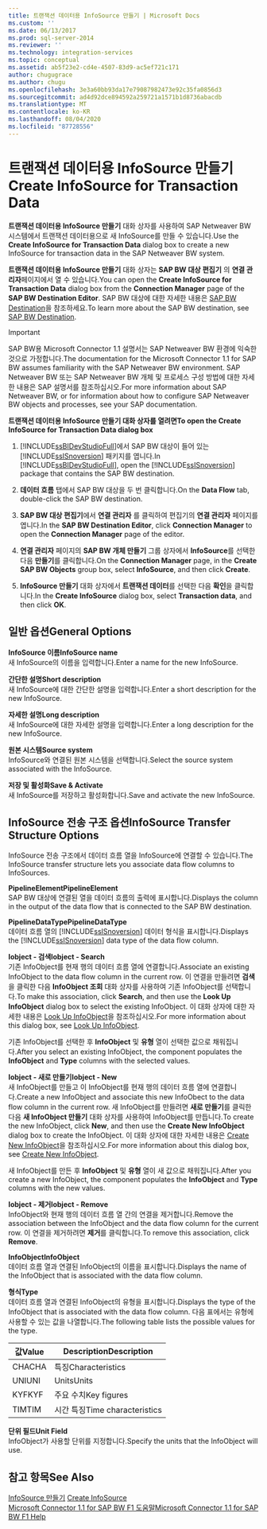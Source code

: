 ```yaml
---
title: 트랜잭션 데이터용 InfoSource 만들기 | Microsoft Docs
ms.custom: ''
ms.date: 06/13/2017
ms.prod: sql-server-2014
ms.reviewer: ''
ms.technology: integration-services
ms.topic: conceptual
ms.assetid: ab5f23e2-cd4e-4507-83d9-ac5ef721c171
author: chugugrace
ms.author: chugu
ms.openlocfilehash: 3e3a60bb93da17e79087982473e92c35fa0856d3
ms.sourcegitcommit: ad4d92dce894592a259721a1571b1d8736abacdb
ms.translationtype: MT
ms.contentlocale: ko-KR
ms.lasthandoff: 08/04/2020
ms.locfileid: "87728556"
---
```

# <a name="create-infosource-for-transaction-data"></a><span data-ttu-id="17d5b-102">트랜잭션 데이터용 InfoSource 만들기</span><span class="sxs-lookup"><span data-stu-id="17d5b-102">Create InfoSource for Transaction Data</span></span>
  <span data-ttu-id="17d5b-103">**트랜잭션 데이터용 InfoSource 만들기** 대화 상자를 사용하여 SAP Netweaver BW 시스템에서 트랜잭션 데이터용으로 새 InfoSource를 만들 수 있습니다.</span><span class="sxs-lookup"><span data-stu-id="17d5b-103">Use the **Create InfoSource for Transaction Data** dialog box to create a new InfoSource for transaction data in the SAP Netweaver BW system.</span></span>  
  
 <span data-ttu-id="17d5b-104">**트랜잭션 데이터용 InfoSource 만들기** 대화 상자는 **SAP BW 대상 편집기** 의 **연결 관리자**페이지에서 열 수 있습니다.</span><span class="sxs-lookup"><span data-stu-id="17d5b-104">You can open the **Create InfoSource for Transaction Data** dialog box from the **Connection Manager** page of the **SAP BW Destination Editor**.</span></span> <span data-ttu-id="17d5b-105">SAP BW 대상에 대한 자세한 내용은 [SAP BW Destination](sap-bw-destination.md)을 참조하세요.</span><span class="sxs-lookup"><span data-stu-id="17d5b-105">To learn more about the SAP BW destination, see [SAP BW Destination](sap-bw-destination.md).</span></span>  
  
> [!IMPORTANT]  
>  <span data-ttu-id="17d5b-106">SAP BW용 Microsoft Connector 1.1 설명서는 SAP Netweaver BW 환경에 익숙한 것으로 가정합니다.</span><span class="sxs-lookup"><span data-stu-id="17d5b-106">The documentation for the Microsoft Connector 1.1 for SAP BW assumes familiarity with the SAP Netweaver BW environment.</span></span> <span data-ttu-id="17d5b-107">SAP Netweaver BW 또는 SAP Netweaver BW 개체 및 프로세스 구성 방법에 대한 자세한 내용은 SAP 설명서를 참조하십시오.</span><span class="sxs-lookup"><span data-stu-id="17d5b-107">For more information about SAP Netweaver BW, or for information about how to configure SAP Netweaver BW objects and processes, see your SAP documentation.</span></span>  
  
 <span data-ttu-id="17d5b-108">**트랜잭션 데이터용 InfoSource 만들기 대화 상자를 열려면**</span><span class="sxs-lookup"><span data-stu-id="17d5b-108">**To open the Create InfoSource for Transaction Data dialog box**</span></span>  
  
1.  <span data-ttu-id="17d5b-109">[!INCLUDE[ssBIDevStudioFull](../../includes/ssbidevstudiofull-md.md)]에서 SAP BW 대상이 들어 있는 [!INCLUDE[ssISnoversion](../../includes/ssisnoversion-md.md)] 패키지를 엽니다.</span><span class="sxs-lookup"><span data-stu-id="17d5b-109">In [!INCLUDE[ssBIDevStudioFull](../../includes/ssbidevstudiofull-md.md)], open the [!INCLUDE[ssISnoversion](../../includes/ssisnoversion-md.md)] package that contains the SAP BW destination.</span></span>  
  
2.  <span data-ttu-id="17d5b-110">**데이터 흐름** 탭에서 SAP BW 대상을 두 번 클릭합니다.</span><span class="sxs-lookup"><span data-stu-id="17d5b-110">On the **Data Flow** tab, double-click the SAP BW destination.</span></span>  
  
3.  <span data-ttu-id="17d5b-111">**SAP BW 대상 편집기**에서 **연결 관리자** 를 클릭하여 편집기의 **연결 관리자** 페이지를 엽니다.</span><span class="sxs-lookup"><span data-stu-id="17d5b-111">In the **SAP BW Destination Editor**, click **Connection Manager** to open the **Connection Manager** page of the editor.</span></span>  
  
4.  <span data-ttu-id="17d5b-112">**연결 관리자** 페이지의 **SAP BW 개체 만들기** 그룹 상자에서 **InfoSource**를 선택한 다음 **만들기**를 클릭합니다.</span><span class="sxs-lookup"><span data-stu-id="17d5b-112">On the **Connection Manager** page, in the **Create SAP BW Objects** group box, select **InfoSource**, and then click **Create**.</span></span>  
  
5.  <span data-ttu-id="17d5b-113">**InfoSource 만들기** 대화 상자에서 **트랜잭션 데이터**를 선택한 다음 **확인**을 클릭합니다.</span><span class="sxs-lookup"><span data-stu-id="17d5b-113">In the **Create InfoSource** dialog box, select **Transaction data**, and then click **OK**.</span></span>  
  
## <a name="general-options"></a><span data-ttu-id="17d5b-114">일반 옵션</span><span class="sxs-lookup"><span data-stu-id="17d5b-114">General Options</span></span>  
 <span data-ttu-id="17d5b-115">**InfoSource 이름**</span><span class="sxs-lookup"><span data-stu-id="17d5b-115">**InfoSource name**</span></span>  
 <span data-ttu-id="17d5b-116">새 InfoSource의 이름을 입력합니다.</span><span class="sxs-lookup"><span data-stu-id="17d5b-116">Enter a name for the new InfoSource.</span></span>  
  
 <span data-ttu-id="17d5b-117">**간단한 설명**</span><span class="sxs-lookup"><span data-stu-id="17d5b-117">**Short description**</span></span>  
 <span data-ttu-id="17d5b-118">새 InfoSource에 대한 간단한 설명을 입력합니다.</span><span class="sxs-lookup"><span data-stu-id="17d5b-118">Enter a short description for the new InfoSource.</span></span>  
  
 <span data-ttu-id="17d5b-119">**자세한 설명**</span><span class="sxs-lookup"><span data-stu-id="17d5b-119">**Long description**</span></span>  
 <span data-ttu-id="17d5b-120">새 InfoSource에 대한 자세한 설명을 입력합니다.</span><span class="sxs-lookup"><span data-stu-id="17d5b-120">Enter a long description for the new InfoSource.</span></span>  
  
 <span data-ttu-id="17d5b-121">**원본 시스템**</span><span class="sxs-lookup"><span data-stu-id="17d5b-121">**Source system**</span></span>  
 <span data-ttu-id="17d5b-122">InfoSource와 연결된 원본 시스템을 선택합니다.</span><span class="sxs-lookup"><span data-stu-id="17d5b-122">Select the source system associated with the InfoSource.</span></span>  
  
 <span data-ttu-id="17d5b-123">**저장 및 활성화**</span><span class="sxs-lookup"><span data-stu-id="17d5b-123">**Save & Activate**</span></span>  
 <span data-ttu-id="17d5b-124">새 InfoSource를 저장하고 활성화합니다.</span><span class="sxs-lookup"><span data-stu-id="17d5b-124">Save and activate the new InfoSource.</span></span>  
  
## <a name="infosource-transfer-structure-options"></a><span data-ttu-id="17d5b-125">InfoSource 전송 구조 옵션</span><span class="sxs-lookup"><span data-stu-id="17d5b-125">InfoSource Transfer Structure Options</span></span>  
 <span data-ttu-id="17d5b-126">InfoSource 전송 구조에서 데이터 흐름 열을 InfoSource에 연결할 수 있습니다.</span><span class="sxs-lookup"><span data-stu-id="17d5b-126">The InfoSource transfer structure lets you associate data flow columns to InfoSources.</span></span>  
  
 <span data-ttu-id="17d5b-127">**PipelineElement**</span><span class="sxs-lookup"><span data-stu-id="17d5b-127">**PipelineElement**</span></span>  
 <span data-ttu-id="17d5b-128">SAP BW 대상에 연결된 열을 데이터 흐름의 출력에 표시합니다.</span><span class="sxs-lookup"><span data-stu-id="17d5b-128">Displays the column in the output of the data flow that is connected to the SAP BW destination.</span></span>  
  
 <span data-ttu-id="17d5b-129">**PipelineDataType**</span><span class="sxs-lookup"><span data-stu-id="17d5b-129">**PipelineDataType**</span></span>  
 <span data-ttu-id="17d5b-130">데이터 흐름 열의 [!INCLUDE[ssISnoversion](../../includes/ssisnoversion-md.md)] 데이터 형식을 표시합니다.</span><span class="sxs-lookup"><span data-stu-id="17d5b-130">Displays the [!INCLUDE[ssISnoversion](../../includes/ssisnoversion-md.md)] data type of the data flow column.</span></span>  
  
 <span data-ttu-id="17d5b-131">**Iobject - 검색**</span><span class="sxs-lookup"><span data-stu-id="17d5b-131">**Iobject - Search**</span></span>  
 <span data-ttu-id="17d5b-132">기존 InfoObject를 현재 행의 데이터 흐름 열에 연결합니다.</span><span class="sxs-lookup"><span data-stu-id="17d5b-132">Associate an existing InfoObject to the data flow column in the current row.</span></span> <span data-ttu-id="17d5b-133">이 연결을 만들려면 **검색**을 클릭한 다음 **InfoObject 조회** 대화 상자를 사용하여 기존 InfoObject를 선택합니다.</span><span class="sxs-lookup"><span data-stu-id="17d5b-133">To make this association, click **Search**, and then use the **Look Up InfoObject** dialog box to select the existing InfoObject.</span></span> <span data-ttu-id="17d5b-134">이 대화 상자에 대한 자세한 내용은 [Look Up InfoObject](look-up-infoobject.md)을 참조하십시오.</span><span class="sxs-lookup"><span data-stu-id="17d5b-134">For more information about this dialog box, see [Look Up InfoObject](look-up-infoobject.md).</span></span>  
  
 <span data-ttu-id="17d5b-135">기존 InfoObject를 선택한 후 **InfoObject** 및 **유형** 열이 선택한 값으로 채워집니다.</span><span class="sxs-lookup"><span data-stu-id="17d5b-135">After you select an existing InfoObject, the component populates the **InfoObject** and **Type** columns with the selected values.</span></span>  
  
 <span data-ttu-id="17d5b-136">**Iobject - 새로 만들기**</span><span class="sxs-lookup"><span data-stu-id="17d5b-136">**Iobject - New**</span></span>  
 <span data-ttu-id="17d5b-137">새 InfoObject를 만들고 이 InfoObject를 현재 행의 데이터 흐름 열에 연결합니다.</span><span class="sxs-lookup"><span data-stu-id="17d5b-137">Create a new InfoObject and associate this new InfoObect to the data flow column in the current row.</span></span> <span data-ttu-id="17d5b-138">새 InfoObject를 만들려면 **새로 만들기**를 클릭한 다음 **새 InfoObject 만들기** 대화 상자를 사용하여 InfoObject를 만듭니다.</span><span class="sxs-lookup"><span data-stu-id="17d5b-138">To create the new InfoObject, click **New**, and then use the **Create New InfoObject** dialog box to create the InfoObject.</span></span> <span data-ttu-id="17d5b-139">이 대화 상자에 대한 자세한 내용은 [Create New InfoObject](create-new-infoobject.md)을 참조하십시오.</span><span class="sxs-lookup"><span data-stu-id="17d5b-139">For more information about this dialog box, see [Create New InfoObject](create-new-infoobject.md).</span></span>  
  
 <span data-ttu-id="17d5b-140">새 InfoObject를 만든 후 **InfoObject** 및 **유형** 열이 새 값으로 채워집니다.</span><span class="sxs-lookup"><span data-stu-id="17d5b-140">After you create a new InfoObject, the component populates the **InfoObject** and **Type** columns with the new values.</span></span>  
  
 <span data-ttu-id="17d5b-141">**Iobject - 제거**</span><span class="sxs-lookup"><span data-stu-id="17d5b-141">**Iobject - Remove**</span></span>  
 <span data-ttu-id="17d5b-142">InfoObject와 현재 행의 데이터 흐름 열 간의 연결을 제거합니다.</span><span class="sxs-lookup"><span data-stu-id="17d5b-142">Remove the association between the InfoObject and the data flow column for the current row.</span></span> <span data-ttu-id="17d5b-143">이 연결을 제거하려면 **제거**를 클릭합니다.</span><span class="sxs-lookup"><span data-stu-id="17d5b-143">To remove this association, click **Remove**.</span></span>  
  
 <span data-ttu-id="17d5b-144">**InfoObject**</span><span class="sxs-lookup"><span data-stu-id="17d5b-144">**InfoObject**</span></span>  
 <span data-ttu-id="17d5b-145">데이터 흐름 열과 연결된 InfoObject의 이름을 표시합니다.</span><span class="sxs-lookup"><span data-stu-id="17d5b-145">Displays the name of the InfoObject that is associated with the data flow column.</span></span>  
  
 <span data-ttu-id="17d5b-146">**형식**</span><span class="sxs-lookup"><span data-stu-id="17d5b-146">**Type**</span></span>  
 <span data-ttu-id="17d5b-147">데이터 흐름 열과 연결된 InfoObject의 유형을 표시합니다.</span><span class="sxs-lookup"><span data-stu-id="17d5b-147">Displays the type of the InfoObject that is associated with the data flow column.</span></span> <span data-ttu-id="17d5b-148">다음 표에서는 유형에 사용할 수 있는 값을 나열합니다.</span><span class="sxs-lookup"><span data-stu-id="17d5b-148">The following table lists the possible values for the type.</span></span>  
  
|<span data-ttu-id="17d5b-149">값</span><span class="sxs-lookup"><span data-stu-id="17d5b-149">Value</span></span>|<span data-ttu-id="17d5b-150">Description</span><span class="sxs-lookup"><span data-stu-id="17d5b-150">Description</span></span>|  
|-----------|-----------------|  
|<span data-ttu-id="17d5b-151">CHA</span><span class="sxs-lookup"><span data-stu-id="17d5b-151">CHA</span></span>|<span data-ttu-id="17d5b-152">특징</span><span class="sxs-lookup"><span data-stu-id="17d5b-152">Characteristics</span></span>|  
|<span data-ttu-id="17d5b-153">UNI</span><span class="sxs-lookup"><span data-stu-id="17d5b-153">UNI</span></span>|<span data-ttu-id="17d5b-154">Units</span><span class="sxs-lookup"><span data-stu-id="17d5b-154">Units</span></span>|  
|<span data-ttu-id="17d5b-155">KYF</span><span class="sxs-lookup"><span data-stu-id="17d5b-155">KYF</span></span>|<span data-ttu-id="17d5b-156">주요 수치</span><span class="sxs-lookup"><span data-stu-id="17d5b-156">Key figures</span></span>|  
|<span data-ttu-id="17d5b-157">TIM</span><span class="sxs-lookup"><span data-stu-id="17d5b-157">TIM</span></span>|<span data-ttu-id="17d5b-158">시간 특징</span><span class="sxs-lookup"><span data-stu-id="17d5b-158">Time characteristics</span></span>|  
  
 <span data-ttu-id="17d5b-159">**단위 필드**</span><span class="sxs-lookup"><span data-stu-id="17d5b-159">**Unit Field**</span></span>  
 <span data-ttu-id="17d5b-160">InfoObject가 사용할 단위를 지정합니다.</span><span class="sxs-lookup"><span data-stu-id="17d5b-160">Specify the units that the InfoObject will use.</span></span>  
  
## <a name="see-also"></a><span data-ttu-id="17d5b-161">참고 항목</span><span class="sxs-lookup"><span data-stu-id="17d5b-161">See Also</span></span>  
 <span data-ttu-id="17d5b-162">[InfoSource 만들기](create-infosource.md) </span><span class="sxs-lookup"><span data-stu-id="17d5b-162">[Create InfoSource](create-infosource.md) </span></span>  
 [<span data-ttu-id="17d5b-163">Microsoft Connector 1.1 for SAP BW F1 도움말</span><span class="sxs-lookup"><span data-stu-id="17d5b-163">Microsoft Connector 1.1 for SAP BW F1 Help</span></span>](../microsoft-connector-for-sap-bw-f1-help.md)  
  
  
